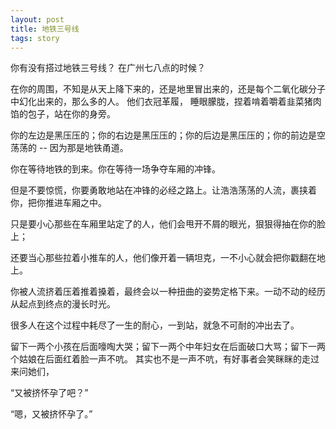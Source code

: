 ```yaml
---
layout: post
title: 地铁三号线
tags: story
---
```


你有没有搭过地铁三号线？ 在广州七八点的时候？

在你的周围，不知是从天上降下来的，还是地里冒出来的，还是每个二氧化碳分子中幻化出来的，那么多的人。 他们衣冠革履， 睡眼朦胧，捏着啃着嚼着韭菜猪肉馅的包子，站在你的身旁。

你的左边是黑压压的；你的右边是黑压压的；你的后边是黑压压的；你的前边是空荡荡的 --  因为那是地铁甬道。

你在等待地铁的到来。你在等待一场争夺车厢的冲锋。

但是不要惊慌，你要勇敢地站在冲锋的必经之路上。让浩浩荡荡的人流，裹挟着你，把你推进车厢之中。

只是要小心那些在车厢里站定了的人，他们会甩开不屑的眼光，狠狠得抽在你的脸上；

还要当心那些拉着小推车的人，他们像开着一辆坦克，一不小心就会把你戳翻在地上。

你被人流挤着压着推着搡着，最终会以一种扭曲的姿势定格下来。一动不动的经历从起点到终点的漫长时光。

很多人在这个过程中耗尽了一生的耐心，一到站，就急不可耐的冲出去了。

留下一两个小孩在后面嚎啕大哭；留下一两个中年妇女在后面破口大骂；留下一两个姑娘在后面红着脸一声不吭。 其实也不是一声不吭，有好事者会笑眯眯的走过来问她们，

“又被挤怀孕了吧？”

“嗯，又被挤怀孕了。”
